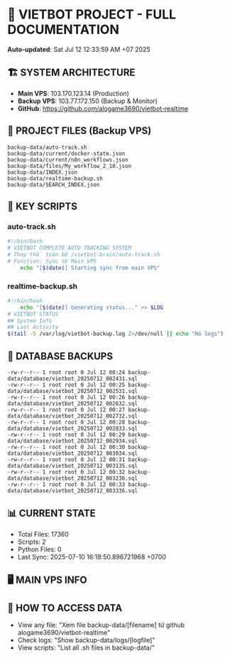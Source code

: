 # 🤖 VIETBOT PROJECT - FULL DOCUMENTATION
**Auto-updated**: Sat Jul 12 12:33:59 AM +07 2025

## 🏗️ SYSTEM ARCHITECTURE
- **Main VPS**: 103.170.123.14 (Production)
- **Backup VPS**: 103.77.172.150 (Backup & Monitor)
- **GitHub**: https://github.com/alogame3690/vietbot-realtime

## 📁 PROJECT FILES (Backup VPS)
```
backup-data/auto-track.sh
backup-data/current/docker-state.json
backup-data/current/n8n_workflows.json
backup-data/files/My_workflow_2_10.json
backup-data/INDEX.json
backup-data/realtime-backup.sh
backup-data/SEARCH_INDEX.json
```

## 🔧 KEY SCRIPTS
### auto-track.sh
```bash
#!/bin/bash
# VIETBOT COMPLETE AUTO TRACKING SYSTEM
# Thay thế toàn bộ /vietbot-brain/auto-track.sh
# Function: Sync từ Main VPS
    echo "[$(date)] Starting sync from main VPS"
```
### realtime-backup.sh
```bash
#!/bin/bash
    echo "[$(date)] Generating status..." >> $LOG
# VIETBOT STATUS
## System Info
## Last Activity
$(tail -5 /var/log/vietbot-backup.log 2>/dev/null || echo "No logs")
```

## 💾 DATABASE BACKUPS
```
-rw-r--r-- 1 root root 0 Jul 12 00:24 backup-data/database/vietbot_20250712_002431.sql
-rw-r--r-- 1 root root 0 Jul 12 00:25 backup-data/database/vietbot_20250712_002531.sql
-rw-r--r-- 1 root root 0 Jul 12 00:26 backup-data/database/vietbot_20250712_002632.sql
-rw-r--r-- 1 root root 0 Jul 12 00:27 backup-data/database/vietbot_20250712_002732.sql
-rw-r--r-- 1 root root 0 Jul 12 00:28 backup-data/database/vietbot_20250712_002833.sql
-rw-r--r-- 1 root root 0 Jul 12 00:29 backup-data/database/vietbot_20250712_002934.sql
-rw-r--r-- 1 root root 0 Jul 12 00:30 backup-data/database/vietbot_20250712_003034.sql
-rw-r--r-- 1 root root 0 Jul 12 00:31 backup-data/database/vietbot_20250712_003135.sql
-rw-r--r-- 1 root root 0 Jul 12 00:32 backup-data/database/vietbot_20250712_003236.sql
-rw-r--r-- 1 root root 0 Jul 12 00:33 backup-data/database/vietbot_20250712_003336.sql
```

## 📊 CURRENT STATE
- Total Files: 17360
- Scripts: 2
- Python Files: 0
- Last Sync: 2025-07-10 16:18:50.896721968 +0700

## 🖥️ MAIN VPS INFO


## 🚨 HOW TO ACCESS DATA
- View any file: "Xem file backup-data/[filename] từ github alogame3690/vietbot-realtime"
- Check logs: "Show backup-data/logs/[logfile]"
- View scripts: "List all .sh files in backup-data/"

